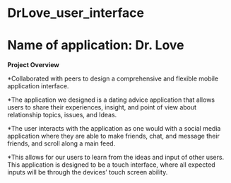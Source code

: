 # DrLove_user_interface

# Name of application: Dr. Love

**Project Overview**

*Collaborated with peers to design a comprehensive and flexible mobile application interface. 

*The application we designed is a dating advice application that allows users to share their experiences, insight, and point of view about relationship topics, issues, and Ideas. 

*The user interacts with the application as one would with a social media application where they are able to make friends, chat, and message their friends, and scroll along a main feed. 

*This allows for our users to learn from the ideas and input of other users. This application is designed to be a touch interface, where all expected inputs will be through the devices’ touch screen ability.



